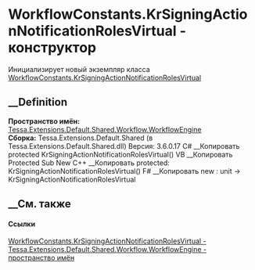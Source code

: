 # WorkflowConstants.KrSigningActionNotificationRolesVirtual - конструктор
Инициализирует новый экземпляр класса
[WorkflowConstants.KrSigningActionNotificationRolesVirtual](T_Tessa_Extensions_Default_Shared_Workflow_WorkflowEngine_WorkflowConstants_KrSigningActionNotificationRolesVirtual.htm)
##  __Definition
 **Пространство имён:**
[Tessa.Extensions.Default.Shared.Workflow.WorkflowEngine](N_Tessa_Extensions_Default_Shared_Workflow_WorkflowEngine.htm)  
 **Сборка:** Tessa.Extensions.Default.Shared (в
Tessa.Extensions.Default.Shared.dll) Версия: 3.6.0.17
C# __Копировать
     protected KrSigningActionNotificationRolesVirtual()
VB __Копировать
     Protected Sub New
C++ __Копировать
     protected:
    KrSigningActionNotificationRolesVirtual()
F# __Копировать
     new : unit -> KrSigningActionNotificationRolesVirtual
##  __См. также
#### Ссылки
[WorkflowConstants.KrSigningActionNotificationRolesVirtual -
](T_Tessa_Extensions_Default_Shared_Workflow_WorkflowEngine_WorkflowConstants_KrSigningActionNotificationRolesVirtual.htm)
[Tessa.Extensions.Default.Shared.Workflow.WorkflowEngine - пространство
имён](N_Tessa_Extensions_Default_Shared_Workflow_WorkflowEngine.htm)
